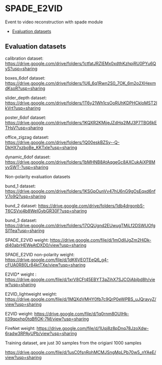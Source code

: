 # SPADE_E2VID
Event to video reconstruction with spade module

- [Evaluation datasets](##evaluation-datasets)



## Evaluation datasets

calibration dataset: https://drive.google.com/drive/folders/1ctfatJRZlEMx0xdthKzhpjRU0PYu6QyS?usp=sharing 

boxes_6dof dataset: https://drive.google.com/drive/folders/1U6_6q1Rwn2S0_7OK_6m2o2XHexmdKsoR?usp=sharing

slider_depth dataset: https://drive.google.com/drive/folders/1T6y21Wh1csOoRUhKDPHCkloMST2IkVrt?usp=sharing

poster_6dof dataset: https://drive.google.com/drive/folders/1KQXR2KMjjeJZdHq2lMJ3P7TBG6kETHsV?usp=sharing

office_zigzag dataset: https://drive.google.com/drive/folders/1Q00eskBZSy--Q-DkHX7xzboBe_KKTxle?usp=sharing

dynamic_6dof dataset: https://drive.google.com/drive/folders/1bMHNB8AtAqgeGc8AXCukAiXP8MyvSWT-?usp=sharing


Non-polarity evaluation datasets

bund_1 dataset: https://drive.google.com/drive/folders/1KSGpOunVv47hU6nG9gOsEqxd6nfV7o9Q?usp=sharing

bund_2 dataset: https://drive.google.com/drive/folders/1db4drgonbS-T6CSVxj4b8WeIGybGR30F?usp=sharing

bund_3 dataset: https://drive.google.com/drive/folders/17OQUgnd2EUwugTMjLf2DSWUOfgSI11ea?usp=sharing


SPADE_E2VID weight: https://drive.google.com/file/d/1mOdIIJgZm2HiDk-dl40abrHEWeAtDXD0/view?usp=sharing

SPADE_E2VID non-polarity weight: https://drive.google.com/file/d/1dK6VEOTEeQ6_g4-cFUA0R80Lr84ktTXe/view?usp=sharing

E2VID* weight : https://drive.google.com/file/d/1xrV8CFt45EBYT3aZihX7SJCOjAbjbd8h/view?usp=sharing

E2VID_lightweight weight: https://drive.google.com/file/d/1MQXdVMHY0fb7c9QrP0eWPBS_uJQrayyZ/view?usp=sharing

E2VID weight: https://drive.google.com/file/d/1q0rnm8OUIHk-II39qpxhp0tqBfIOK-7M/view?usp=sharing

FireNet weight: https://drive.google.com/file/d/1Uqj8z8pDnq78JzoXdw-6radw3RPAyUPb/view?usp=sharing


Training dataset, are just 30 samples from the origianl 1000 samples

https://drive.google.com/file/d/1usC0fsnRohMCMJSngMpLPb70w5_nYAeE/view?usp=sharing
